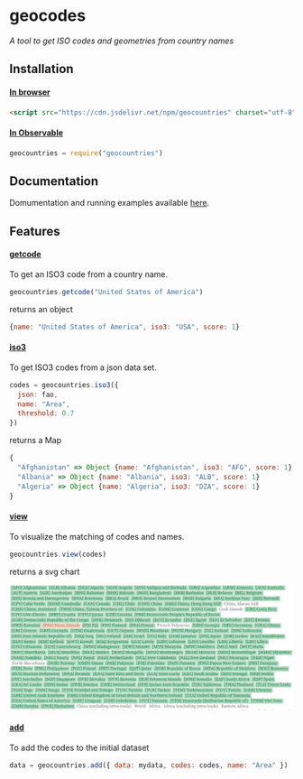 # geocodes

*A tool to get ISO codes and geometries from country names*

## Installation

#### <ins>In browser</ins>

```html
<script src="https://cdn.jsdelivr.net/npm/geocountries" charset="utf-8"></script>
```

#### <ins>In Observable</ins>

~~~js
geocountries = require("geocountries")
~~~

## Documentation

Domumentation and running examples available [here](https://observablehq.com/@neocartocnrs/geocountries).

## Features

#### <ins>getcode</ins>

To get an ISO3 code from a country name.

~~~js
geocountries.getcode("United States of America")
~~~

returns an object

~~~js
{name: "United States of America", iso3: "USA", score: 1}
~~~

#### <ins>iso3</ins>

To get ISO3 codes from a json data set.

~~~js
codes = geocountries.iso3({
  json: fao,
  name: "Area",
  threshold: 0.7
})
~~~

returns a Map

~~~js
{
  "Afghanistan" => Object {name: "Afghanistan", iso3: "AFG", score: 1}
  "Albania" => Object {name: "Albania", iso3: "ALB", score: 1}
  "Algeria" => Object {name: "Algeria", iso3: "DZA", score: 1}
}
~~~

#### <ins>view</ins>

To visualize the matching of codes and names.

~~~js
geocountries.view(codes)
~~~

returns a svg chart

![](./img/geocountries.png)

#### <ins>add</ins>

To add the codes to the initial dataset

~~~js
data = geocountries.add({ data: mydata, codes: codes, name: "Area" })
~~~
